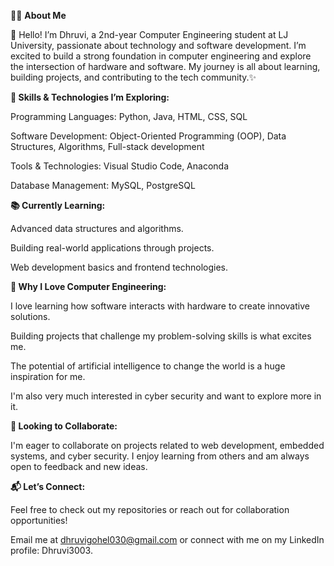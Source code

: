 👨‍💻 **About Me**

👋 Hello! I’m Dhruvi, a 2nd-year Computer Engineering student at LJ University, passionate about technology and software development. I’m excited to build a strong foundation in computer engineering and explore the intersection of hardware and software. My journey is all about learning, building projects, and contributing to the tech community.✨

**🔧 Skills & Technologies I’m Exploring:**

Programming Languages: Python, Java, HTML, CSS, SQL

Software Development: Object-Oriented Programming (OOP), Data Structures, Algorithms, Full-stack development

Tools & Technologies: Visual Studio Code, Anaconda

Database Management: MySQL, PostgreSQL

**📚 Currently Learning:**

Advanced data structures and algorithms.

Building real-world applications through projects.

Web development basics and frontend technologies.

**🚀 Why I Love Computer Engineering:**

I love learning how software interacts with hardware to create innovative solutions.

Building projects that challenge my problem-solving skills is what excites me.

The potential of artificial intelligence to change the world is a huge inspiration for me.

I'm also very much interested in cyber security and want to explore more in it.

**🤝 Looking to Collaborate:**

I'm eager to collaborate on projects related to web development, embedded systems, and cyber security.
I enjoy learning from others and am always open to feedback and new ideas.

**📬 Let’s Connect:**

Feel free to check out my repositories or reach out for collaboration opportunities!

Email me at dhruvigohel030@gmail.com or connect with me on my LinkedIn profile: Dhruvi3003.

<!---
Dhruvi3003/Dhruvi3003 is a ✨ special ✨ repository because its `README.md` (this file) appears on your GitHub profile.
You can click the Preview link to take a look at your changes.
--->
